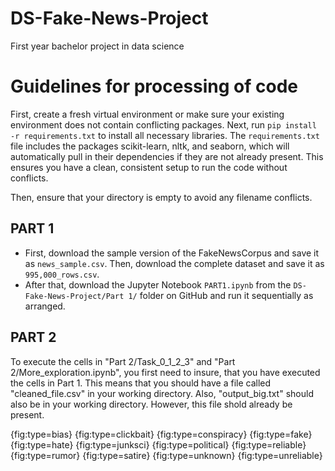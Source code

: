 # DS-Fake-News-Project
First year bachelor project in data science 


# Guidelines for processing of code
First, create a fresh virtual environment or make sure your existing environment does not contain conflicting packages. Next, run `pip install -r requirements.txt` to install all necessary libraries. The `requirements.txt` file includes the packages scikit-learn, nltk, and seaborn, which will automatically pull in their dependencies if they are not already present. This ensures you have a clean, consistent setup to run the code without conflicts.

Then, ensure that your directory is empty to avoid any filename conflicts.

## PART 1
- First, download the sample version of the FakeNewsCorpus and save it as `news_sample.csv`. Then, download the complete dataset and save it as `995,000_rows.csv`.
- After that, download the Jupyter Notebook `PART1.ipynb` from the `DS-Fake-News-Project/Part 1/` folder on GitHub and run it sequentially as arranged.

## PART 2
To execute the cells in "Part 2/Task_0_1_2_3" and "Part 2/More_exploration.ipynb", you first need to insure, that you have executed the cells in Part 1. This means that you should have a file called "cleaned_file.csv" in your working directory. Also, "output_big.txt" should also be in your working directory. However, this file shold already be present. 

{fig:type=bias}
{fig:type=clickbait}
{fig:type=conspiracy}
{fig:type=fake}
{fig:type=hate}
{fig:type=junksci}
{fig:type=political}
{fig:type=reliable}
{fig:type=rumor}
{fig:type=satire}
{fig:type=unknown}
{fig:type=unreliable}